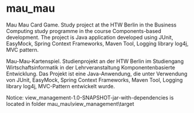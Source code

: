 # mau_mau
Mau Mau Card Game. Study project at the HTW Berlin in the Business Computing study programme in the course Components-based development. The project is Java application developed using  JUnit, EasyMock, Spring Context Frameworks, Maven Tool, Logging library log4j, MVC pattern.  

Mau-Mau-Kartenspiel. Studienprojekt an der HTW Berlin im Studiengang Wirtschaftsinformatik in der Lehrveranstaltung Komponentenbasierte Entwicklung. Das Projekt ist eine Java-Anwendung, die unter Verwendung von JUnit, EasyMock, Spring Context Frameworks, Maven Tool, Logging library log4j, MVC-Pattern entwickelt wurde.

Notice: view_management-1.0-SNAPSHOT-jar-with-dependencies is located in folder mau_mau\view_management\target
